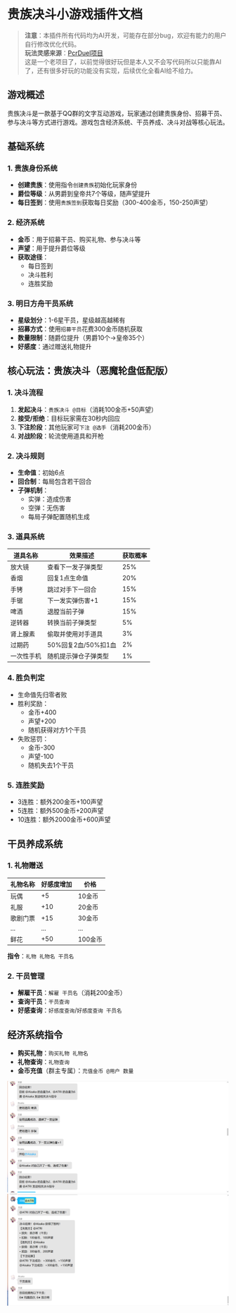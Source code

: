 # 贵族决斗小游戏插件文档

> **注意**：本插件所有代码均为AI开发，可能存在部分bug，欢迎有能力的用户自行修改优化代码。  
> **玩法灵感来源**：[PcrDuel项目](https://github.com/Rs794613/PcrDuel)  
> 这是一个老项目了，以前觉得很好玩但是本人又不会写代码所以只能靠AI了，还有很多好玩的功能没有实现，后续优化全看AI给不给力。

## 游戏概述
贵族决斗是一款基于QQ群的文字互动游戏，玩家通过创建贵族身份、招募干员、参与决斗等方式进行游戏。游戏包含经济系统、干员养成、决斗对战等核心玩法。

## 基础系统

### 1. 贵族身份系统
- **创建贵族**：使用指令`创建贵族`初始化玩家身份
- **爵位等级**：从男爵到皇帝共7个等级，随声望提升
- **每日签到**：使用`贵族签到`获取每日奖励（300-400金币，150-250声望）

### 2. 经济系统
- **金币**：用于招募干员、购买礼物、参与决斗等
- **声望**：用于提升爵位等级
- **获取途径**：
  - 每日签到
  - 决斗胜利
  - 连胜奖励

### 3. 明日方舟干员系统
- **星级划分**：1-6星干员，星级越高越稀有
- **招募方式**：使用`招募干员`花费300金币随机获取
- **数量限制**：随爵位提升（男爵10个→皇帝35个）
- **好感度**：通过赠送礼物提升

## 核心玩法：贵族决斗（恶魔轮盘低配版）

### 1. 决斗流程
1. **发起决斗**：`贵族决斗 @目标`（消耗100金币+50声望）
2. **接受/拒绝**：目标玩家需在30秒内回应
3. **下注阶段**：其他玩家可`下注 @选手`（消耗200金币）
4. **对战阶段**：轮流使用道具和开枪

### 2. 决斗规则
- **生命值**：初始6点
- **回合制**：每局包含若干回合
- **子弹机制**：
  - 实弹：造成伤害
  - 空弹：无伤害
  - 每局子弹配置随机生成

### 3. 道具系统
| 道具名称 | 效果描述 | 获取概率 |
|---------|---------|---------|
| 放大镜 | 查看下一发子弹类型 | 25% |
| 香烟 | 回复1点生命值 | 20% |
| 手铐 | 跳过对手下一回合 | 15% |
| 手锯 | 下一发实弹伤害+1 | 15% |
| 啤酒 | 退膛当前子弹 | 15% |
| 逆转器 | 转换当前子弹类型 | 5% |
| 肾上腺素 | 偷取并使用对手道具 | 3% |
| 过期药 | 50%回复2血/50%扣1血 | 2% |
| 一次性手机 | 随机提示弹仓子弹类型 | 1% |

### 4. 胜负判定
- 生命值先归零者败
- 胜利奖励：
  - 金币+400
  - 声望+200
  - 随机获得对方1个干员
- 失败惩罚：
  - 金币-300
  - 声望-100
  - 随机失去1个干员

### 5. 连胜奖励
- 3连胜：额外200金币+100声望
- 5连胜：额外500金币+200声望
- 10连胜：额外2000金币+600声望

## 干员养成系统

### 1. 礼物赠送
| 礼物名称 | 好感度增加 | 价格 |
|---------|-----------|-----|
| 玩偶 | +5 | 10金币 |
| 礼服 | +10 | 20金币 |
| 歌剧门票 | +15 | 30金币 |
| ... | ... | ... |
| 鲜花 | +50 | 100金币 |

**指令**：`礼物 礼物名 干员名`

### 2. 干员管理
- **解雇干员**：`解雇 干员名`（消耗200金币）
- **查询干员**：`干员查询`
- **好感查询**：`好感度查询`/`好感度查询 干员名`

## 经济系统指令
- **购买礼物**：`购买礼物 礼物名`
- **礼物查询**：`礼物查询`
- **金币充值**（群主专属）：`充值金币 @用户 数量`

![我的照片](./png/1.png)
![我的照片](./png/2.png)

